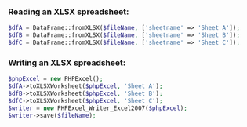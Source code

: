 ### Reading an XLSX spreadsheet:

```php
$dfA = DataFrame::fromXLSX($fileName, ['sheetname' => 'Sheet A']);
$dfB = DataFrame::fromXLSX($fileName, ['sheetname' => 'Sheet B']);
$dfC = DataFrame::fromXLSX($fileName, ['sheetname' => 'Sheet C']);
```

### Writing an XLSX spreadsheet:

```php
$phpExcel = new PHPExcel();
$dfA->toXLSXWorksheet($phpExcel, 'Sheet A');
$dfB->toXLSXWorksheet($phpExcel, 'Sheet B');
$dfC->toXLSXWorksheet($phpExcel, 'Sheet C');
$writer = new PHPExcel_Writer_Excel2007($phpExcel);
$writer->save($fileName);
```
